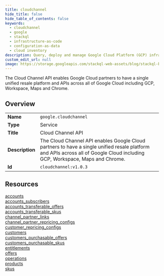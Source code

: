 ```yaml
---
title: cloudchannel
hide_title: false
hide_table_of_contents: false
keywords:
  - cloudchannel
  - google
  - stackql
  - infrastructure-as-code
  - configuration-as-data
  - cloud inventory
description: Query, deploy and manage Google Cloud Platform (GCP) infrastructure and resources using SQL
custom_edit_url: null
image: https://storage.googleapis.com/stackql-web-assets/blog/stackql-blog-post-featured-image.png
---
```

The Cloud Channel API enables Google Cloud partners to have a single unified resale platform and APIs across all of Google Cloud including GCP, Workspace, Maps and Chrome.  
    

## Overview
<table><tbody>
<tr><td><b>Name</b></td><td><code>google.cloudchannel</code></td></tr>
<tr><td><b>Type</b></td><td>Service</td></tr>
<tr><td><b>Title</b></td><td>Cloud Channel API</td></tr>
<tr><td><b>Description</b></td><td>The Cloud Channel API enables Google Cloud partners to have a single unified resale platform and APIs across all of Google Cloud including GCP, Workspace, Maps and Chrome.</td></tr>
<tr><td><b>Id</b></td><td><code>cloudchannel:v1.0.3</code></td></tr>
</tbody></table>

## Resources
<div class="row">
<div class="providerDocColumn">
<a href="/providers/google/cloudchannel/accounts/">accounts</a><br />
<a href="/providers/google/cloudchannel/accounts_subscribers/">accounts_subscribers</a><br />
<a href="/providers/google/cloudchannel/accounts_transferable_offers/">accounts_transferable_offers</a><br />
<a href="/providers/google/cloudchannel/accounts_transferable_skus/">accounts_transferable_skus</a><br />
<a href="/providers/google/cloudchannel/channel_partner_links/">channel_partner_links</a><br />
<a href="/providers/google/cloudchannel/channel_partner_repricing_configs/">channel_partner_repricing_configs</a><br />
<a href="/providers/google/cloudchannel/customer_repricing_configs/">customer_repricing_configs</a><br />
<a href="/providers/google/cloudchannel/customers/">customers</a><br />
</div>
<div class="providerDocColumn">
<a href="/providers/google/cloudchannel/customers_purchasable_offers/">customers_purchasable_offers</a><br />
<a href="/providers/google/cloudchannel/customers_purchasable_skus/">customers_purchasable_skus</a><br />
<a href="/providers/google/cloudchannel/entitlements/">entitlements</a><br />
<a href="/providers/google/cloudchannel/offers/">offers</a><br />
<a href="/providers/google/cloudchannel/operations/">operations</a><br />
<a href="/providers/google/cloudchannel/products/">products</a><br />
<a href="/providers/google/cloudchannel/skus/">skus</a><br />
</div>
</div>
